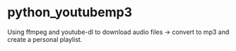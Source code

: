 # python_youtubemp3
Using ffmpeg and youtube-dl to download audio files -> convert to mp3 and create a personal playlist.
